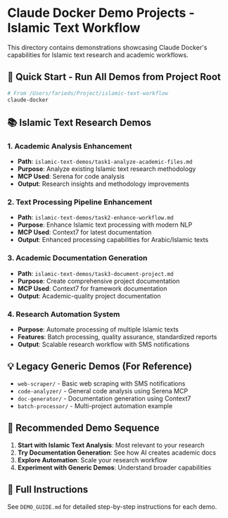 # Claude Docker Demo Projects - Islamic Text Workflow

This directory contains demonstrations showcasing Claude Docker's capabilities for Islamic text research and academic workflows.

## 🚀 Quick Start - Run All Demos from Project Root

```bash
# From /Users/farieds/Project/islamic-text-workflow
claude-docker
```

## 📚 Islamic Text Research Demos

### 1. Academic Analysis Enhancement
- **Path**: `islamic-text-demos/task1-analyze-academic-files.md`
- **Purpose**: Analyze existing Islamic text research methodology
- **MCP Used**: Serena for code analysis
- **Output**: Research insights and methodology improvements

### 2. Text Processing Pipeline Enhancement  
- **Path**: `islamic-text-demos/task2-enhance-workflow.md`
- **Purpose**: Enhance Islamic text processing with modern NLP
- **MCP Used**: Context7 for latest documentation
- **Output**: Enhanced processing capabilities for Arabic/Islamic texts

### 3. Academic Documentation Generation
- **Path**: `islamic-text-demos/task3-document-project.md` 
- **Purpose**: Create comprehensive project documentation
- **MCP Used**: Context7 for framework documentation
- **Output**: Academic-quality project documentation

### 4. Research Automation System
- **Purpose**: Automate processing of multiple Islamic texts
- **Features**: Batch processing, quality assurance, standardized reports
- **Output**: Scalable research workflow with SMS notifications

## 💡 Legacy Generic Demos (For Reference)

- `web-scraper/` - Basic web scraping with SMS notifications
- `code-analyzer/` - General code analysis using Serena MCP  
- `doc-generator/` - Documentation generation using Context7
- `batch-processor/` - Multi-project automation example

## 🎯 Recommended Demo Sequence

1. **Start with Islamic Text Analysis**: Most relevant to your research
2. **Try Documentation Generation**: See how AI creates academic docs
3. **Explore Automation**: Scale your research workflow
4. **Experiment with Generic Demos**: Understand broader capabilities

## 📖 Full Instructions

See `DEMO_GUIDE.md` for detailed step-by-step instructions for each demo.